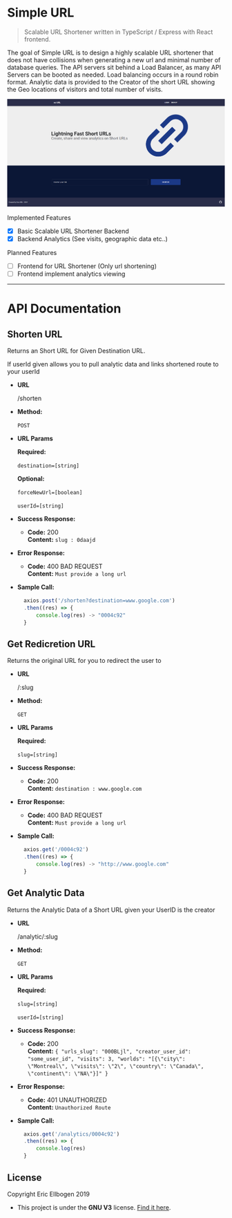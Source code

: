 # Simple URL

> Scalable URL Shortener written in TypeScript / Express with React frontend.

The goal of Simple URL is to design a highly scalable URL shortener that does not have collisions when generating a new url and minimal number of database queries. The API servers sit behind a Load Balancer, as many API Servers can be booted as needed. Load balancing occurs in a round robin format. Analytic data is provided to the Creator of the short URL showing the Geo locations of visitors and total number of visits.

![layout image](layout.png)

Implemented Features

- [x] Basic Scalable URL Shortener Backend
- [x] Backend Analytics (See visits, geographic data etc..)

Planned Features

- [ ] Frontend for URL Shortener (Only url shortening)
- [ ] Frontend implement analytics viewing

---

# API Documentation

## Shorten URL

Returns an Short URL for Given Destination URL.

If userId given allows you to pull analytic data and links shortened route to your userId

- **URL**

  /shorten

- **Method:**

  `POST`

- **URL Params**

  **Required:**

  `destination=[string]`

  **Optional:**

  `forceNewUrl=[boolean]`

  `userId=[string]`

* **Success Response:**

  - **Code:** 200 <br />
    **Content:** `slug : 0daajd`

* **Error Response:**

  - **Code:** 400 BAD REQUEST <br />
    **Content:** `Must provide a long url`

- **Sample Call:**

  ```javascript
    axios.post('/shorten?destination=www.google.com')
    .then((res) => {
    	console.log(res) -> "0004c92"
    }
  ```

## Get Redicretion URL

Returns the original URL for you to redirect the user to

- **URL**

  /:slug

- **Method:**

  `GET`

- **URL Params**

  **Required:**

  `slug=[string]`

* **Success Response:**

  - **Code:** 200 <br />
    **Content:** `destination : www.google.com`

* **Error Response:**

  - **Code:** 400 BAD REQUEST <br />
    **Content:** `Must provide a long url`

- **Sample Call:**

  ```javascript
    axios.get('/0004c92')
    .then((res) => {
    	console.log(res) -> "http://www.google.com"
    }
  ```

## Get Analytic Data

Returns the Analytic Data of a Short URL given your UserID is the creator

- **URL**

  /analytic/:slug

- **Method:**

  `GET`

- **URL Params**

  **Required:**

  `slug=[string]`

  `userId=[string]`

* **Success Response:**

  - **Code:** 200 <br />
    **Content:** `{ "urls_slug": "000BLjl", "creator_user_id": "some_user_id", "visits": 3, "worlds": "[{\"city\": \"Montreal\", \"visits\": \"2\", \"country\": \"Canada\", \"continent\": \"NA\"}]" }`

* **Error Response:**

  - **Code:** 401 UNAUTHORIZED <br />
    **Content:** `Unauthorized Route`

- **Sample Call:**

  ```javascript
    axios.get('/analytics/0004c92')
    .then((res) => {
    	console.log(res)
    }
  ```

## License

Copyright Eric Ellbogen 2019

- This project is under the **GNU V3** license. [Find it here](https://github.com/ericellb/Simple-URL/blob/master/LICENSE).
